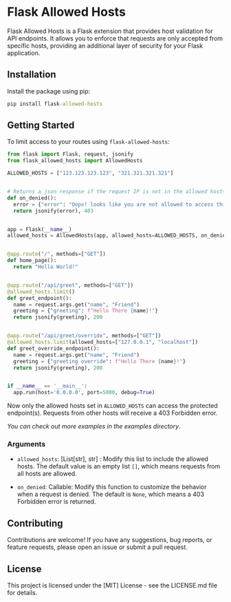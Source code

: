 # Flask Allowed Hosts

Flask Allowed Hosts is a Flask extension that provides host validation for API endpoints. It allows you to enforce that
requests are only accepted from specific hosts, providing an additional layer of security for your Flask application.

## Installation

Install the package using pip:

```cmd
pip install flask-allowed-hosts
```

## Getting Started

To limit access to your routes using `flask-allowed-hosts`:

```python
from flask import Flask, request, jsonify
from flask_allowed_hosts import AllowedHosts

ALLOWED_HOSTS = ["123.123.123.123", "321.321.321.321"]


# Returns a json response if the request IP is not in the allowed hosts
def on_denied():
  error = {"error": "Oops! looks like you are not allowed to access this page!"}
  return jsonify(error), 403


app = Flask(__name__)
allowed_hosts = AllowedHosts(app, allowed_hosts=ALLOWED_HOSTS, on_denied=on_denied)


@app.route("/", methods=["GET"])
def home_page():
  return "Hello World!"


@app.route("/api/greet", methods=["GET"])
@allowed_hosts.limit()
def greet_endpoint():
  name = request.args.get("name", "Friend")
  greeting = {"greeting": f"Hello There {name}!"}
  return jsonify(greeting), 200


@app.route("/api/greet/override", methods=["GET"])
@allowed_hosts.limit(allowed_hosts=["127.0.0.1", "localhost"])
def greet_override_endpoint():
  name = request.args.get("name", "Friend")
  greeting = {"greeting override": f"Hello There {name}!"}
  return jsonify(greeting), 200


if __name__ == '__main__':
  app.run(host='0.0.0.0', port=5000, debug=True)
```

Now only the allowed hosts set in `ALLOWED_HOSTS` can access the protected endpoint(s). Requests from other hosts will
receive a 403 Forbidden error.

_You can check out more examples in the examples directory_.

### Arguments

- `allowed_hosts`: [List[str], str] : Modify this list to include the allowed hosts. The default value is an empty
  list `[]`, which means requests from all hosts are allowed.

- `on_denied`: Callable: Modify this function to customize the behavior when a request is denied. The default is `None`,
  which means a 403 Forbidden error is returned.

## Contributing

Contributions are welcome! If you have any suggestions, bug reports, or feature requests, please open an issue or submit
a pull request.

## License

This project is licensed under the [MIT] License - see the LICENSE.md file for details.
